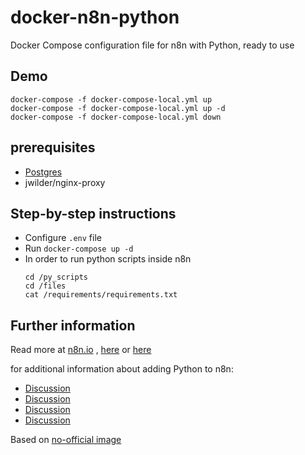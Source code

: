 # docker-n8n-python

Docker Compose configuration file for n8n with Python, ready to use

## Demo

```
docker-compose -f docker-compose-local.yml up
docker-compose -f docker-compose-local.yml up -d
docker-compose -f docker-compose-local.yml down
```

## prerequisites

- [Postgres](https://hub.docker.com/r/postgres/)
- jwilder/nginx-proxy

## Step-by-step instructions

- Configure `.env` file
- Run `docker-compose up -d`
- In order to run python scripts inside n8n
  ```shell
  cd /py_scripts
  cd /files
  cat /requirements/requirements.txt
  ```

## Further information

Read more
at [n8n.io](https://docs.n8n.io/getting-started/installation/advanced/server-setup.html#docker-compose-example)
, [here](https://github.com/n8n-io/n8n/blob/master/docker/compose/withPostgres/docker-compose.yml)
or [here](https://github.com/n8n-io/n8n/blob/master/docker/images/n8n/README.md)

for additional information about adding Python to n8n:

- [Discussion](https://community.n8n.io/t/run-shell-script/2073)
- [Discussion](https://community.n8n.io/t/running-a-python-script-thats-in-a-virtualenv/6354)
- [Discussion](https://community.n8n.io/t/running-python-with-n8n/5715/7)
- [Discussion](https://community.n8n.io/t/webhooks-do-not-work-on-a-public-domain/8558/16)

Based on [no-official image](https://hub.docker.com/r/rrrlobert/n8n-debian)